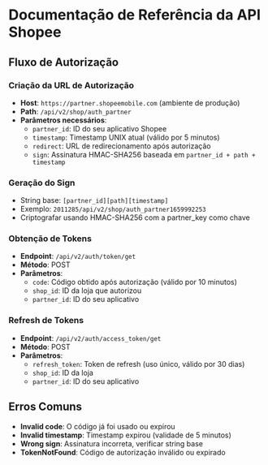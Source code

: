 
# Documentação de Referência da API Shopee

## Fluxo de Autorização

### Criação da URL de Autorização
- **Host**: `https://partner.shopeemobile.com` (ambiente de produção)
- **Path**: `/api/v2/shop/auth_partner`
- **Parâmetros necessários**:
  - `partner_id`: ID do seu aplicativo Shopee
  - `timestamp`: Timestamp UNIX atual (válido por 5 minutos)
  - `redirect`: URL de redirecionamento após autorização
  - `sign`: Assinatura HMAC-SHA256 baseada em `partner_id + path + timestamp`

### Geração do Sign
- String base: `[partner_id][path][timestamp]`
- Exemplo: `2011285/api/v2/shop/auth_partner1659992253`
- Criptografar usando HMAC-SHA256 com a partner_key como chave

### Obtenção de Tokens
- **Endpoint**: `/api/v2/auth/token/get`
- **Método**: POST
- **Parâmetros**:
  - `code`: Código obtido após autorização (válido por 10 minutos)
  - `shop_id`: ID da loja que autorizou
  - `partner_id`: ID do seu aplicativo

### Refresh de Tokens
- **Endpoint**: `/api/v2/auth/access_token/get`
- **Método**: POST
- **Parâmetros**:
  - `refresh_token`: Token de refresh (uso único, válido por 30 dias)
  - `shop_id`: ID da loja
  - `partner_id`: ID do seu aplicativo

## Erros Comuns
- **Invalid code**: O código já foi usado ou expirou
- **Invalid timestamp**: Timestamp expirou (validade de 5 minutos)
- **Wrong sign**: Assinatura incorreta, verificar string base
- **TokenNotFound**: Código de autorização inválido ou expirado
